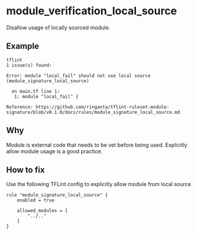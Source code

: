 # module_verification_local_source

Disallow usage of locally sourced module.

## Example

```
tflint
1 issue(s) found:

Error: module "local_fail" should not use local source (module_signature_local_source)

  on main.tf line 1:
   1: module "local_fail" {

Reference: https://github.com/ringanta/tflint-ruleset-module-signature/blob/v0.1.0/docs/rules/module_signature_local_source.md
```

## Why

Module is external code that needs to be vet before being used. Explicitly allow module usage is a good practice.

## How to fix

Use the following TFLint config to explicitly allow module from local source
```
rule "module_signature_local_source" {
	enabled = true

    allowed_modules = [
        "../.."
    ]
}
```
